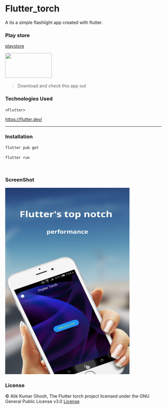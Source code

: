 # Flutter_torch

A its a simple flashlight app created with flutter.

### Play store 
[playstore](https://play.google.com/store/apps/details?id=com.alikghosh.flutter_torch)

<a href="https://play.google.com/store/apps/details?id=com.alikghosh.flutter_torch"> <img src="https://play.google.com/intl/en_us/badges/static/images/badges/en_badge_web_generic.png" width="150" height="80"> </a>

> Download and check this app out 

### Technologies Used
` <Flutter> `

<a href="https://flutter.dev/"> https://flutter.dev/ </a>

---

### Installation

```
flutter pub get

flutter run
```
<br>

### ScreenShot

<img src="/assets/Screenshots/1.jpg" width="400" height="600">

 ### License
 
 © Alik Kumar Ghosh, The Flutter torch project licensed under the GNU General Public License v3.0 [License](https://github.com/Alik-Kumar-Ghosh/Flutter_Torch/blob/master/LICENSE)
